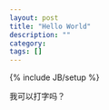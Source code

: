 ```yaml
---
layout: post
title: "Hello World"
description: ""
category: 
tags: []
---
```

{% include JB/setup %}

我可以打字吗？